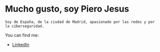 # Mucho gusto, soy Piero Jesus 
~~~
Soy de España, de la ciudad de Madrid, apasionado por las redes y por la ciberseguridad. 
~~~
You can find me:
- [LinkedIn](www.linkedin.com/in/piero-jesus-53aa02291)
